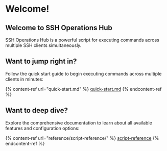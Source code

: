 # Welcome!

## Welcome to SSH Operations Hub

SSH Operations Hub is a powerful script for executing commands across multiple SSH clients simultaneously.

## Want to jump right in?

Follow the quick start guide to begin executing commands across multiple clients in minutes:

{% content-ref url="quick-start.md" %}
[quick-start.md](quick-start.md)
{% endcontent-ref %}

## Want to deep dive?

Explore the comprehensive documentation to learn about all available features and configuration options:

{% content-ref url="reference/script-reference/" %}
[script-reference](reference/script-reference/)
{% endcontent-ref %}
